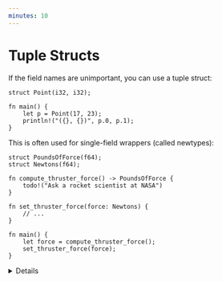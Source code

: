 ```yaml
---
minutes: 10
---
```


# Tuple Structs

If the field names are unimportant, you can use a tuple struct:

```rust,editable
struct Point(i32, i32);

fn main() {
    let p = Point(17, 23);
    println!("({}, {})", p.0, p.1);
}
```

This is often used for single-field wrappers (called newtypes):

```rust,editable,compile_fail
struct PoundsOfForce(f64);
struct Newtons(f64);

fn compute_thruster_force() -> PoundsOfForce {
    todo!("Ask a rocket scientist at NASA")
}

fn set_thruster_force(force: Newtons) {
    // ...
}

fn main() {
    let force = compute_thruster_force();
    set_thruster_force(force);
}
```

<details>

- Newtypes are a great way to encode additional information about the value in a
  primitive type, for example:
  - The number is measured in some units: `Newtons` in the example above.
  - The value passed some validation when it was created, so you no longer have
    to validate it again at every use: `PhoneNumber(String)` or
    `OddNumber(u32)`.
- The newtype pattern is covered extensively in the
  ["Idiomatic Rust" module](../idiomatic/leveraging-the-type-system/newtype-pattern.md).
- Demonstrate how to add a `f64` value to a `Newtons` type by accessing the
  single field in the newtype.
  - Rust generally avoids implicit conversions, like automatic unwrapping or
    using booleans as integers.
    - Operator overloading is discussed on Day 2
      ([Standard Library Traits](../std-traits.md)).
- When a tuple struct has zero fields, the `()` can be omitted. The result is a
  zero-sized type (ZST), of which there is only one value (the name of the
  type).
  - This is common for types that implement some behavior but have no data
    (imagine a `NullReader` that implements some reader behavior by always
    returning EOF).
- The example is a subtle reference to the
  [Mars Climate Orbiter](https://en.wikipedia.org/wiki/Mars_Climate_Orbiter)
  failure.

</details>
